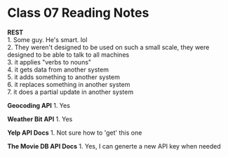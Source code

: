 # Class 07 Reading Notes

**REST**  
1\. Some guy. He's smart. lol  
2\. They weren't designed to be used on such a small scale, they were designed to be able to talk to all machines  
3\. it applies "verbs to nouns"  
4\. it gets data from another system  
5\. it adds something to another system  
6\. it replaces something in another system  
7\. it does a partial update in another system  

**Geocoding API**
1\. Yes  

**Weather Bit API**
1\. Yes  

**Yelp API Docs**
1\. Not sure how to 'get' this one  

**The Movie DB API Docs**
1\. Yes, I can generte a new API key when needed  

